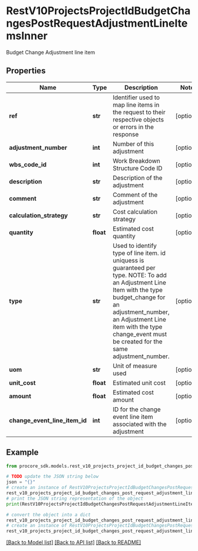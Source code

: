# RestV10ProjectsProjectIdBudgetChangesPostRequestAdjustmentLineItemsInner

Budget Change Adjustment line item

## Properties

Name | Type | Description | Notes
------------ | ------------- | ------------- | -------------
**ref** | **str** | Identifier used to map line items in the request to their respective objects or errors in the response | [optional] 
**adjustment_number** | **int** | Number of this adjustment | [optional] 
**wbs_code_id** | **int** | Work Breakdown Structure Code ID | [optional] 
**description** | **str** | Description of the adjustment | [optional] 
**comment** | **str** | Comment of the adjustment | [optional] 
**calculation_strategy** | **str** | Cost calculation strategy | [optional] 
**quantity** | **float** | Estimated cost quantity | [optional] 
**type** | **str** | Used to identify type of line item. id uniquess is guaranteed per type.  NOTE: To add an Adjustment Line Item with the type budget_change for an adjustment_number, an Adjustment Line item with the type change_event must be created for the same adjustment_number. | [optional] 
**uom** | **str** | Unit of measure used | [optional] 
**unit_cost** | **float** | Estimated unit cost | [optional] 
**amount** | **float** | Estimated cost amount | [optional] 
**change_event_line_item_id** | **int** | ID for the change event line item associated with the adjustment | [optional] 

## Example

```python
from procore_sdk.models.rest_v10_projects_project_id_budget_changes_post_request_adjustment_line_items_inner import RestV10ProjectsProjectIdBudgetChangesPostRequestAdjustmentLineItemsInner

# TODO update the JSON string below
json = "{}"
# create an instance of RestV10ProjectsProjectIdBudgetChangesPostRequestAdjustmentLineItemsInner from a JSON string
rest_v10_projects_project_id_budget_changes_post_request_adjustment_line_items_inner_instance = RestV10ProjectsProjectIdBudgetChangesPostRequestAdjustmentLineItemsInner.from_json(json)
# print the JSON string representation of the object
print(RestV10ProjectsProjectIdBudgetChangesPostRequestAdjustmentLineItemsInner.to_json())

# convert the object into a dict
rest_v10_projects_project_id_budget_changes_post_request_adjustment_line_items_inner_dict = rest_v10_projects_project_id_budget_changes_post_request_adjustment_line_items_inner_instance.to_dict()
# create an instance of RestV10ProjectsProjectIdBudgetChangesPostRequestAdjustmentLineItemsInner from a dict
rest_v10_projects_project_id_budget_changes_post_request_adjustment_line_items_inner_from_dict = RestV10ProjectsProjectIdBudgetChangesPostRequestAdjustmentLineItemsInner.from_dict(rest_v10_projects_project_id_budget_changes_post_request_adjustment_line_items_inner_dict)
```
[[Back to Model list]](../README.md#documentation-for-models) [[Back to API list]](../README.md#documentation-for-api-endpoints) [[Back to README]](../README.md)


